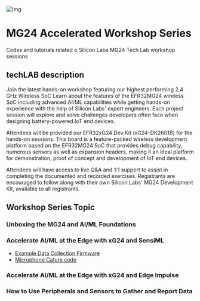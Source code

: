 ![img](https://siliconlabs-h.assetsadobe.com/is/image//content/dam/siliconlabs/images/events/mg24-tech-lab-poster.png?$Large2Column50pct$)

# MG24 Accelerated Workshop Series
Codes and tutorials related o Silicon Labs MG24 Tech Lab workshop sessions 


## techLAB description 

Join the latest hands-on workshop featuring our highest performing 2.4 GHz Wireless SoC
Learn about the features of the EFR32MG24 wireless SoC including advanced AI/ML capabilities while getting hands-on experience with the help of Silicon Labs' expert engineers. Each project session will explore and solve challenges developers often face when designing battery-powered IoT end devices.

Attendees will be provided our EFR32xG24 Dev Kit (xG24-DK2601B) for the hands-on sessions.  This board is a feature-packed wireless development platform based on the EFR32MG24 SoC that provides debug capability, numerous sensors as well as expansion headers, making it an ideal platform for demonstration, proof of concept and development of IoT end devices. 

Attendees will have access to live Q&A and 1:1 support to assist in completing the documented and recorded exercises. Registrants are encouraged to follow along with their own Silicon Labs' MG24 Development Kit, available to all registrants. 

## Workshop Series Topic

### Unboxing the MG24 and AI/ML Foundations

### Accelerate AI/ML at the Edge with xG24 and SensiML	

- [Example Data Collection Firmware](https://sensiml.com/documentation/firmware/silicon-labs-xg24/silicon-labs-xg24.html)
- [Microphone Cature code](https://github.com/sensiml/SensiML_xG24_Microphone_Capture)

### Accelerate AI/ML at the Edge with xG24 and Edge Impulse	

### How to Use Peripherals and Sensors to Gather and Report Data

